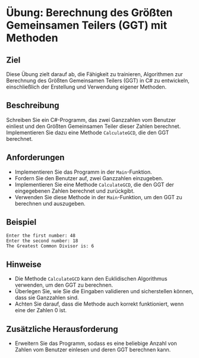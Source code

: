 # Übung: Berechnung des Größten Gemeinsamen Teilers (GGT) mit Methoden

## Ziel
Diese Übung zielt darauf ab, die Fähigkeit zu trainieren, Algorithmen zur Berechnung des Größten Gemeinsamen Teilers (GGT) in C# zu entwickeln, einschließlich der Erstellung und Verwendung eigener Methoden.

## Beschreibung
Schreiben Sie ein C#-Programm, das zwei Ganzzahlen vom Benutzer einliest und den Größten Gemeinsamen Teiler dieser Zahlen berechnet. Implementieren Sie dazu eine Methode `CalculateGCD`, die den GGT berechnet.

## Anforderungen
- Implementieren Sie das Programm in der `Main`-Funktion.
- Fordern Sie den Benutzer auf, zwei Ganzzahlen einzugeben.
- Implementieren Sie eine Methode `CalculateGCD`, die den GGT der eingegebenen Zahlen berechnet und zurückgibt.
- Verwenden Sie diese Methode in der `Main`-Funktion, um den GGT zu berechnen und auszugeben.

## Beispiel
```
Enter the first number: 48
Enter the second number: 18
The Greatest Common Divisor is: 6
```

## Hinweise
- Die Methode `CalculateGCD` kann den Euklidischen Algorithmus verwenden, um den GGT zu berechnen.
- Überlegen Sie, wie Sie die Eingaben validieren und sicherstellen können, dass sie Ganzzahlen sind.
- Achten Sie darauf, dass die Methode auch korrekt funktioniert, wenn eine der Zahlen 0 ist.

## Zusätzliche Herausforderung
- Erweitern Sie das Programm, sodass es eine beliebige Anzahl von Zahlen vom Benutzer einlesen und deren GGT berechnen kann.
